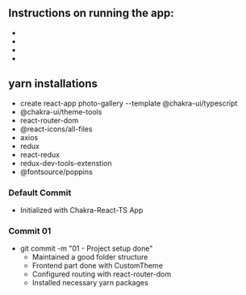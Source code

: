 ## Instructions on running the app:

-
-
-
-

## yarn installations

- create react-app photo-gallery --template @chakra-ui/typescript
- @chakra-ui/theme-tools
- react-router-dom
- @react-icons/all-files
- axios
- redux
- react-redux
- redux-dev-tools-extenstion
- @fontsource/poppins

### Default Commit

- Initialized with Chakra-React-TS App

### Commit 01

- git commit -m "01 - Project setup done"
  - Maintained a good folder structure
  - Frontend part done with CustomTheme
  - Configured routing with react-router-dom
  - Installed necessary yarn packages
